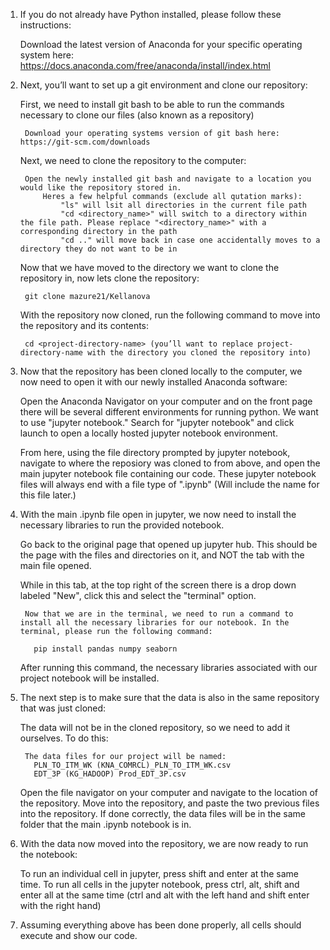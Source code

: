 1. If you do not already have Python installed, please follow these instructions: 

    Download the latest version of Anaconda for your specific operating system here: https://docs.anaconda.com/free/anaconda/install/index.html 

  
2. Next, you’ll want to set up a git environment and clone our repository:

    First, we need to install git bash to be able to run the commands necessary to clone our files (also known as a repository)
  
        Download your operating systems version of git bash here: https://git-scm.com/downloads

    Next, we need to clone the repository to the computer:
    
        Open the newly installed git bash and navigate to a location you would like the repository stored in.
            Heres a few helpful commands (exclude all qutation marks):
                "ls" will lsit all directories in the current file path
                "cd <directory_name>" will switch to a directory within the file path. Please replace "<directory_name>" with a corresponding directory in the path
                "cd .." will move back in case one accidentally moves to a directory they do not want to be in

    Now that we have moved to the directory we want to clone the repository in, now lets clone the repository:
    
        git clone mazure21/Kellanova
    
    With the repository now cloned, run the following command to move into the repository and its contents:
    
        cd <project-directory-name> (you’ll want to replace project-directory-name with the directory you cloned the repository into)


3. Now that the repository has been cloned locally to the computer, we now need to open it with our newly installed Anaconda software:

    Open the Anaconda Navigator on your computer and on the front page there will be several different environments for running python. 
    We want to use "jupyter notebook." Search for "jupyter notebook" and click launch to open a locally hosted jupyter notebook environment.

    From here, using the file directory prompted by jupyter notebook, navigate to where the reposiory was cloned to from above, and open the main jupyter notebook file containing our code. 
    These jupyter notebook files will always end with a file type of ".ipynb" (Will include the name for this file later.)


4. With the main .ipynb file open in jupyter, we now need to install the necessary libraries to run the provided notebook.

    Go back to the original page that opened up jupyter hub. This should be the page with the files and directories on it, and NOT the tab with the main file opened. 

    While in this tab, at the top right of the screen there is a drop down labeled "New", click this and select the "terminal" option.

        Now that we are in the terminal, we need to run a command to install all the necessary libraries for our notebook. In the terminal, please run the following command:

          pip install pandas numpy seaborn 

    After running this command, the necessary libraries associated with our project notebook will be installed.


5. The next step is to make sure that the data is also in the same repository that was just cloned:

    The data will not be in the cloned repository, so we need to add it ourselves. To do this:

        The data files for our project will be named:
          PLN_TO_ITM_WK (KNA_COMRCL)_PLN_TO_ITM_WK.csv
          EDT_3P (KG_HADOOP) Prod_EDT_3P.csv

    Open the file navigator on your computer and navigate to the location of the repository. Move into the repository, and paste the two previous files into the repository.
    If done correctly, the data files will be in the same folder that the main .ipynb notebook is in.


6. With the data now moved into the repository, we are now ready to run the notebook:

     To run an individual cell in jupyter, press shift and enter at the same time.
     To run all cells in the jupyter notebook, press ctrl, alt, shift and enter all at the same time (ctrl and alt with the left hand and shift enter with the right hand)


7. Assuming everything above has been done properly, all cells should execute and show our code.



